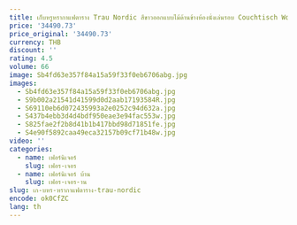 ```yaml
---
title: เก็บหรูหรากาแฟตาราง Trau Nordic สีขาวออกแบบไม้ด้านข้างห้องนั่งเล่นรอบ Couchtisch Wohnzimmer เฟอร์นิเจอร์ Salon
price: '34490.73'
price_original: '34490.73'
currency: THB
discount: ''
rating: 4.5
volume: 66
image: Sb4fd63e357f84a15a59f33f0eb6706abg.jpg
images:
  - Sb4fd63e357f84a15a59f33f0eb6706abg.jpg
  - S9b002a21541d41599d0d2aab17193584R.jpg
  - S69110eb6d072435993a2e0252c94d632a.jpg
  - S437b4ebb3d4d4bdf950eae3e94fac553w.jpg
  - S825fae2f2b8d41b1b417bbd98d71851fe.jpg
  - S4e90f5892caa49eca32157b09cf71b48w.jpg
video: ''
categories:
  - name: เฟอร์นิเจอร์
    slug: เฟอร-เจอร
  - name: เฟอร์นิเจอร์ บ้าน
    slug: เฟอร-เจอร-าน
slug: เก-บหร-หรากาแฟตาราง-trau-nordic
encode: ok0CfZC
lang: th
---
```

  